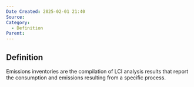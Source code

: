 ```yaml
---
Date Created: 2025-02-01 21:40
Source: 
Category:
  - Definition
Parent:
---
```

## Definition
Emissions inventories are the compilation of LCI analysis results that report the consumption and emissions resulting from a specific process.